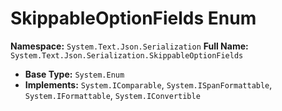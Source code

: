 # SkippableOptionFields Enum

**Namespace:** `System.Text.Json.Serialization`
**Full Name:** `System.Text.Json.Serialization.SkippableOptionFields`
- **Base Type:** `System.Enum`
- **Implements:** `System.IComparable`, `System.ISpanFormattable`, `System.IFormattable`, `System.IConvertible`